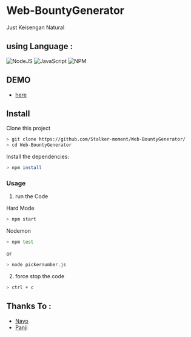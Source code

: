 # Web-BountyGenerator
Just Keisengan Natural

## using Language :
![NodeJS](https://img.shields.io/badge/node.js-6DA55F?style=for-the-badge&logo=node.js&logoColor=white) ![JavaScript](https://img.shields.io/badge/javascript-%23323330.svg?style=for-the-badge&logo=javascript&logoColor=%23F7DF1E) ![NPM](https://img.shields.io/badge/NPM-%23CB3837.svg?style=for-the-badge&logo=npm&logoColor=white)

## DEMO
- [here](https://bounty.tierkun.online)

## Install
Clone this project

```bash
> git clone https://github.com/Stalker-moment/Web-BountyGenerator/
> cd Web-BountyGenerator
```

Install the dependencies:

```bash
> npm install
```

### Usage
1. run the Code

 Hard Mode

```bash
> npm start
```

 Nodemon 

```bash
> npm test
```
 or
```bash
> node pickernumber.js
```

2. force stop the code
```bash
> ctrl + c
```

## Thanks To :
- [Nayo](https://www.instagram.com/n_roofiif_zahir2/)
- [Panji](https://www.instagram.com/_panjieh19/)
